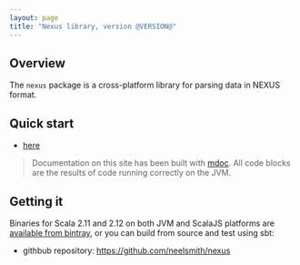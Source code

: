 ```yaml
---
layout: page
title: "Nexus library, version @VERSION@"
---
```


## Overview

The `nexus` package is a cross-platform library for parsing data in NEXUS format.

## Quick start

- [here](./quick/)

> Documentation on this site has been built with [mdoc](https://scalameta.org/mdoc/).  All code blocks are the results of code running correctly on the JVM.



## Getting it

Binaries for Scala 2.11 and 2.12 on both JVM and ScalaJS platforms are [available from bintray](https://bintray.com/neelsmith/maven/nexus), or you can build from source and test using sbt:

- githbub repository: <https://github.com/neelsmith/nexus>
